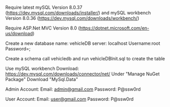 Require latest mySQL Version 8.0.37 (https://dev.mysql.com/downloads/installer/) and mySQL workbench Version 8.0.36 (https://dev.mysql.com/downloads/workbench/)

Require ASP.Net MVC Version 8.0 (https://dotnet.microsoft.com/en-us/download)

Create a new database 
name: vehicleDB
server: localhost
Username:root
Password=;

Create a schema call vehicledb and run vehicleDBInit.sql to create the table

Use mySQL workbench
Download: https://dev.mysql.com/downloads/connector/net/
Under "Manage NuGet Package" Download "MySql.Data"

Admin Account:
Email: admin@gmail.com
Password: P@ssw0rd

User Account:
Email: user@gmail.com
Password: P@ssw0rd




